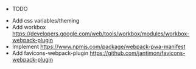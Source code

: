 * TODO
- Add css variables/theming
- Add workbox https://developers.google.com/web/tools/workbox/modules/workbox-webpack-plugin
- Implement https://www.npmjs.com/package/webpack-pwa-manifest
- Add favicons-webpack-plugin https://github.com/jantimon/favicons-webpack-plugin